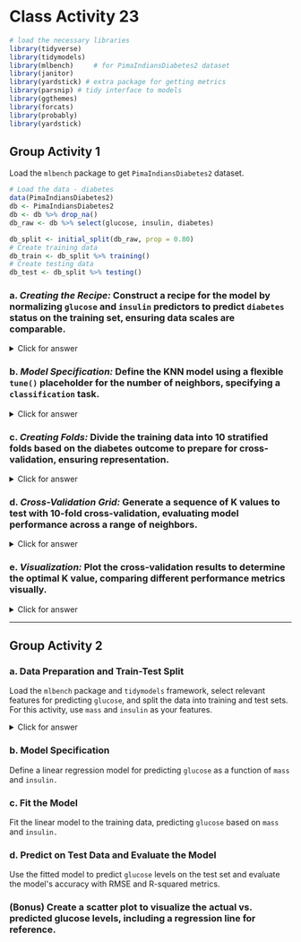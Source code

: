 # Class Activity 23


```r
# load the necessary libraries
library(tidyverse) 
library(tidymodels)
library(mlbench)     # for PimaIndiansDiabetes2 dataset
library(janitor)
library(yardstick) # extra package for getting metrics
library(parsnip) # tidy interface to models
library(ggthemes)
library(forcats)
library(probably)
library(yardstick)
```


## Group Activity 1

Load the `mlbench` package to get `PimaIndiansDiabetes2` dataset.


```r
# Load the data - diabetes
data(PimaIndiansDiabetes2)
db <- PimaIndiansDiabetes2
db <- db %>% drop_na() 
db_raw <- db %>% select(glucose, insulin, diabetes)

db_split <- initial_split(db_raw, prop = 0.80)
# Create training data
db_train <- db_split %>% training()
# Create testing data
db_test <- db_split %>% testing()
```

### a. *Creating the Recipe:* Construct a recipe for the model by normalizing `glucose` and `insulin` predictors to predict `diabetes` status on the training set, ensuring data scales are comparable.

<details>
<summary class="answer">Click for answer</summary>
*Answer:* 


```r
db_recipe <- recipe(diabetes ~  glucose + insulin, data = db_train) %>%
  step_scale(all_predictors()) %>%
  step_center(all_predictors()) %>% 
  prep()
```

</details>

### b. *Model Specification:* Define the KNN model using a flexible `tune()` placeholder for the number of neighbors, specifying a `classification` task.

<details>
<summary class="answer">Click for answer</summary>
*Answer:* 



```r
knn_spec <- nearest_neighbor(weight_func = "rectangular", 
                             engine = "kknn",
                             mode = "classification",
                             neighbors = tune())
```

</details>

### c. *Creating Folds:* Divide the training data into 10 stratified folds based on the diabetes outcome to prepare for cross-validation, ensuring representation.

<details>
<summary class="answer">Click for answer</summary>
*Answer:* 



```r
db_vfold <- vfold_cv(db_train, v = 10, strata = diabetes)
```

</details>

### d. *Cross-Validation Grid:* Generate a sequence of K values to test with 10-fold cross-validation, evaluating model performance across a range of neighbors.

<details>
<summary class="answer">Click for answer</summary>
*Answer:* 



```r
k_vals <- tibble(neighbors = seq(from = 1, to = 40, by = 1))
```



```r
knn_fit <- workflow() %>%
  add_recipe(db_recipe) %>%
  add_model(knn_spec) %>%
  tune_grid(
    resamples = db_vfold, 
    grid = k_vals,
    metrics = metric_set(yardstick::ppv, yardstick::accuracy, sens, spec),
    control = control_resamples(save_pred = TRUE))
```



```r
cv_metrics <- collect_metrics(knn_fit) 
cv_metrics %>% group_by(.metric) %>% slice_max(mean) 
```

```
# A tibble: 10 × 7
# Groups:   .metric [4]
   neighbors .metric  .estimator  mean     n std_err .config
       <dbl> <chr>    <chr>      <dbl> <int>   <dbl> <chr>  
 1        21 accuracy binary     0.788    10  0.0170 Prepro…
 2        22 accuracy binary     0.788    10  0.0170 Prepro…
 3        15 ppv      binary     0.817    10  0.0195 Prepro…
 4        16 ppv      binary     0.817    10  0.0195 Prepro…
 5        33 sens     binary     0.904    10  0.0159 Prepro…
 6        34 sens     binary     0.904    10  0.0159 Prepro…
 7        39 sens     binary     0.904    10  0.0123 Prepro…
 8        40 sens     binary     0.904    10  0.0123 Prepro…
 9        15 spec     binary     0.592    10  0.0493 Prepro…
10        16 spec     binary     0.592    10  0.0493 Prepro…
```

</details>

### e. *Visualization:* Plot the cross-validation results to determine the optimal K value, comparing different performance metrics visually.

<details>
<summary class="answer">Click for answer</summary>
*Answer:* 



```r
final.results <- cv_metrics %>%  mutate(.metric = as.factor(.metric)) %>%
  select(neighbors, .metric, mean)

final.results %>%
  ggplot(aes(x = neighbors, y = mean, color = forcats::fct_reorder2(.metric, neighbors, mean))) +
  geom_line(size = 1) +
  geom_point(size = 2) +
  theme_minimal() +
  scale_color_wsj() + 
  scale_x_continuous(breaks = k_vals[[1]]) +
  theme(panel.grid.minor.x = element_blank())+
  labs(color='Metric', y = "Estimate", x = "K")
```

<img src="class_activity_23_files/figure-epub3/unnamed-chunk-9-1.png" width="100%" />

</details>

---------------------------------------------------------

## Group Activity 2


### a. Data Preparation and Train-Test Split

Load the `mlbench` package and `tidymodels` framework, select relevant features for predicting `glucose`, and split the data into training and test sets. For this activity, use `mass` and `insulin` as your features.


<details>
<summary class="answer">Click for answer</summary>
*Answer:* 



```r
library(mlbench)
library(tidymodels)
library(dplyr)

data(PimaIndiansDiabetes2)
db <- PimaIndiansDiabetes2 %>% 
  drop_na() %>%
  select(glucose, mass, insulin)

# Splitting the data
set.seed(2056)
db_split <- initial_split(db, prop = 0.75, strata = glucose)
db_train <- training(db_split)
db_test <- testing(db_split)
```

</details>

### b. Model Specification

Define a linear regression model for predicting `glucose` as a function of `mass` and `insulin.`

<!--

<details>
<summary class="answer">Click for answer</summary>
*Answer:* 



```r
lm_spec <- linear_reg() %>%
  set_engine("lm") %>%
  set_mode("regression")

lm_spec
```

```
Linear Regression Model Specification (regression)

Computational engine: lm 
```

</details>

-->

### c. Fit the Model


Fit the linear model to the training data, predicting `glucose` based on `mass` and `insulin.`

<!--

<details>
<summary class="answer">Click for answer</summary>
*Answer:* 


```r
lm_mod <- lm_spec %>%
  fit(glucose ~ mass + insulin, data = db_train)
```

</details>

-->

### d. Predict on Test Data and Evaluate the Model

Use the fitted model to predict `glucose` levels on the test set and evaluate the model's accuracy with RMSE and R-squared metrics.

<!--

<details>
<summary class="answer">Click for answer</summary>
*Answer:* 



```r
# Predicting glucose levels
results <- db_test %>%
  bind_cols(predictions = predict(lm_mod, new_data = db_test, type = "raw")) %>%
  select(glucose, predictions)

# Displaying first 6 predictions
results %>%
  slice_head(n = 6) %>%
  knitr::kable()
```



|    | glucose| predictions|
|:---|-------:|-----------:|
|4   |      89|    111.1240|
|15  |     166|    122.7949|
|95  |     142|    105.0963|
|108 |     144|    118.8372|
|109 |      83|    101.7945|
|112 |     155|    175.8348|

```r
# Evaluating the model
eval_metrics <- metric_set(rmse, rsq)

eval_metrics(data = results,
             truth = glucose,
             estimate = predictions) %>%
  select(-2) %>%
  knitr::kable()
```



|.metric | .estimate|
|:-------|---------:|
|rmse    | 26.473038|
|rsq     |  0.256966|

</details>
-->

### (Bonus) Create a scatter plot to visualize the actual vs. predicted glucose levels, including a regression line for reference.

<!--

<details>
<summary class="answer">Click for answer</summary>
*Answer:* 



```r
results %>%
  ggplot(aes(x = glucose, y = predictions)) +
  geom_point(color = "blue", alpha = 0.6) +
  geom_smooth(method = "lm", color = "red", linetype = "dashed") +
  labs(title = "Predicted vs Actual Glucose Levels",
       x = "Actual Glucose",
       y = "Predicted Glucose") +
  theme_minimal()
```

<img src="class_activity_23_files/figure-epub3/unnamed-chunk-14-1.png" width="100%" />

</details>

-->
